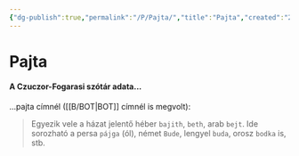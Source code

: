 ```yaml
---
{"dg-publish":true,"permalink":"/P/Pajta/","title":"Pajta","created":"2023-12-03T09:47","updated":"2024-10-25T23:43"}
---
```



# Pajta

#### A Czuczor-Fogarasi szótár adata...

...pajta címnél ([[B/BOT\|BOT]] címnél is megvolt):  
> Egyezik vele a házat jelentő héber `bajith`, `beth`, arab `bejt`. Ide sorozható a persa `pájga` (ól), német `Bude`, lengyel `buda`, orosz `bodka` is, stb.  